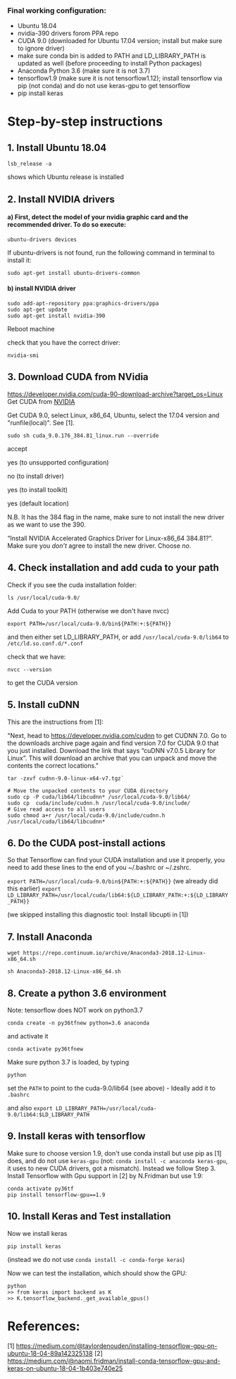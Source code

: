 ### Final working configuration:

- Ubuntu 18.04
- nvidia-390 drivers forom PPA repo
- CUDA 9.0 (downloaded for Ubuntu 17.04 version; install but make sure to ignore driver)
- make sure conda bin is added to PATH and LD_LIBRARY_PATH is updated as well (before proceeding to install Python packages)
- Anaconda Python 3.6 (make sure it is not 3.7)
- tensorflow1.9 (make sure it is not tensorflow1.12); install tensorflow via pip (not conda) and do not use keras-gpu to get tensorflow
- pip install keras

# Step-by-step instructions

## 1. Install Ubuntu 18.04

`lsb_release -a`

shows which Ubuntu release is installed

## 2. Install NVIDIA drivers

#### a) First, detect the model of your nvidia graphic card and the recommended driver. To do so execute:

`ubuntu-drivers devices`

If ubuntu-drivers is not found, run the following command in terminal to install it:

`sudo apt-get install ubuntu-drivers-common`

#### b) install NVIDIA driver

```
sudo add-apt-repository ppa:graphics-drivers/ppa
sudo apt-get update
sudo apt-get install nvidia-390
```

Reboot machine

check that you have the correct driver:

`nvidia-smi`


## 3. Download CUDA from NVidia

https://developer.nvidia.com/cuda-90-download-archive?target_os=Linux
Get CUDA from [NVIDIA](https://developer.nvidia.com/cuda-90-download-archive?target_os=Linux&target_arch=x86_64&target_distro=Ubuntu&target_version=1704)

Get CUDA 9.0, select Linux, x86_64, Ubuntu, select the 17.04 version and "runfile(local)". See [1].


`sudo sh cuda_9.0.176_384.81_linux.run --override`

accept

yes (to unsupported configuration)

no (to install driver)

yes (to install toolkit)

yes (default location)


N.B. It has the 384 flag in the name, make sure to not install the new driver as we want to use the 390.

“Install NVIDIA Accelerated Graphics Driver for Linux-x86_64 384.81?”. Make sure you *don’t* agree to install the new driver.  Choose *no*.

## 4. Check installation and add cuda to your path

Check if you see the cuda installation folder:

`ls /usr/local/cuda-9.0/`


Add Cuda to your PATH (otherwise we don't have nvcc)

`export PATH=/usr/local/cuda-9.0/bin${PATH:+:${PATH}}`

and then either set LD_LIBRARY_PATH, or 
add `/usr/local/cuda-9.0/lib64`
to
`/etc/ld.so.conf.d/*.conf`

check that we have:

`nvcc --version`

to get the CUDA version


## 5. Install cuDNN

This are the instructions from [1]:

"Next, head to https://developer.nvidia.com/cudnn to get CUDNN 7.0. Go
to the downloads archive page again and find version 7.0 for CUDA 9.0
that you just installed. Download the link that says “cuDNN v7.0.5
Library for Linux”. This will download an archive that you can unpack
and move the contents the correct locations."

```
tar -zxvf cudnn-9.0-linux-x64-v7.tgz`

# Move the unpacked contents to your CUDA directory
sudo cp -P cuda/lib64/libcudnn* /usr/local/cuda-9.0/lib64/
sudo cp  cuda/include/cudnn.h /usr/local/cuda-9.0/include/
# Give read access to all users
sudo chmod a+r /usr/local/cuda-9.0/include/cudnn.h /usr/local/cuda/lib64/libcudnn*
```

## 6. Do the CUDA post-install actions

So that Tensorflow can find your CUDA installation and use it properly, you need to add these lines to the end of you ~/.bashrc or ~/.zshrc.

`export PATH=/usr/local/cuda-9.0/bin${PATH:+:${PATH}}`    (we already did this earlier)
`export LD_LIBRARY_PATH=/usr/local/cuda/lib64:${LD_LIBRARY_PATH:+:${LD_LIBRARY_PATH}}`

(we skipped installing this diagnostic tool: Install libcupti in [1])

## 7. Install Anaconda

`wget https://repo.continuum.io/archive/Anaconda3-2018.12-Linux-x86_64.sh`

`sh Anaconda3-2018.12-Linux-x86_64.sh`

## 8. Create a python 3.6 environment

Note: tensorflow does NOT work on python3.7

`conda create -n py36tfnew python=3.6 anaconda`


and activate it

`conda activate py36tfnew`

Make sure python 3.7 is loaded, by typing

`python`


set the `PATH` to point to the cuda-9.0/lib64 (see above) - Ideally add it to `.bashrc`

and also
`
export LD_LIBRARY_PATH=/usr/local/cuda-9.0/lib64:$LD_LIBRARY_PATH
`

## 9. Install keras with tensorflow

Make sure to choose version 1.9, don't use conda install but use pip as [1] does, and do not use `keras-gpu` (not: `conda install -c anaconda keras-gpu`, it uses to new CUDA drivers, got a mismatch). Instead we follow Step 3. Install Tensorflow with Gpu support in [2] by N.Fridman but use 1.9:

```
conda activate py36tf
pip install tensorflow-gpu==1.9
```


## 10. Install Keras and Test installation


Now we install keras
```
pip install keras
```

(instead we do not use `conda install -c conda-forge keras`)

Now we can test the installation, which should show the GPU:
```
python
>> from keras import backend as K 
>> K.tensorflow_backend._get_available_gpus()
```



# References:

[1] https://medium.com/@taylordenouden/installing-tensorflow-gpu-on-ubuntu-18-04-89a142325138
[2] https://medium.com/@naomi.fridman/install-conda-tensorflow-gpu-and-keras-on-ubuntu-18-04-1b403e740e25

